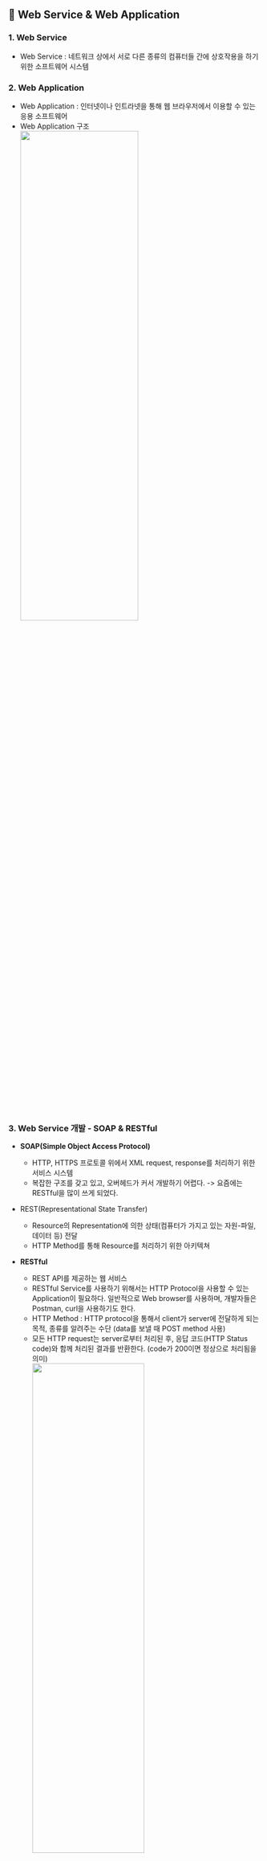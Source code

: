 ## :cherry_blossom: Web Service & Web Application

### 1. Web Service
* Web Service : 네트워크 상에서 서로 다른 종류의 컴퓨터들 간에 상호작용을 하기 위한 소프트웨어 시스템

### 2. Web Application
* Web Application : 인터넷이나 인트라넷을 통해 웹 브라우저에서 이용할 수 있는 응용 소프트웨어
* Web Application 구조   
<img src="https://user-images.githubusercontent.com/61045469/104447786-9b822e00-55df-11eb-89c0-ce5f89e7c006.PNG" width="70%" height="50%"></img><br/>

### 3. Web Service 개발 - SOAP & RESTful
* **SOAP(Simple Object Access Protocol)**
  * HTTP, HTTPS 프로토콜 위에서 XML request, response를 처리하기 위한 서비스 시스템
  * 복잡한 구조를 갖고 있고, 오버헤드가 커서 개발하기 어렵다. -> 요즘에는 RESTful을 많이 쓰게 되었다.

* REST(Representational State Transfer)
  * Resource의 Representation에 의한 상태(컴퓨터가 가지고 있는 자원-파일, 데이터 등) 전달
  * HTTP Method를 통해 Resource를 처리하기 위한 아키텍쳐
  
* **RESTful**
  * REST API를 제공하는 웹 서비스
  * RESTful Service를 사용하기 위해서는 HTTP Protocol을 사용할 수 있는 Application이 필요하다. 일반적으로 Web browser를 사용하며, 개발자들은 Postman, curl을 사용하기도 한다.
  * HTTP Method : HTTP protocol을 통해서 client가 server에 전달하게 되는 목적, 종류를 알려주는 수단 (data를 보낼 때 POST method 사용)
  * 모든 HTTP request는 server로부터 처리된 후, 응답 코드(HTTP Status code)와 함께 처리된 결과를 반환한다. (code가 200이면 정상으로 처리됨을 의미)   
<img src="https://user-images.githubusercontent.com/61045469/104449031-53640b00-55e1-11eb-9fcb-27f4668d4104.png" width="70%" height="50%"></img><br/>

* Resource
  * URI(Uniform Resource Identifier), 인터넷 자원을 나타내는 고유한(유일한) 주소
  * Resource 요청, 응답할 때 XML, HTML, JSON과 같은 문서 포맷을 사용한다.
  
### 4. SOAP vs RESTful
<img src="https://user-images.githubusercontent.com/61045469/104450801-003f8780-55e4-11eb-9f82-7c610de59eb4.png" width="60%" height="40%"></img><br/>

<br>

## :cherry_blossom: Spring Boot로 개발하는 RESTful Service

### 1. Spring Boot 개요
* Spring Boot
  * 단독으로 실행이 가능한 스프링 애플리케이션을 생성한다. 
  * Tomcat, Jetty, Undertow 등을 내장하고 있다.
  * Spring Framework에 필요한 다양한 설정(IoC, AOP 등) 작업이 많이 생략되었다. -> 개발자는 비즈니스 로직에 더 집중할 수 있다.
  * @SpringBootApplication가 붙여진 main 클래스를 실행시키면 Application이 실행된다.
  
### 2. REST API 설계
* REST API가 지원하는 method : GET, POST, PUT(등록된 data를 변경할 경우에 사용), DELETE
* Social Media Application
  * User -> Posts   
  <img src="https://user-images.githubusercontent.com/61045469/104457293-31708580-55ed-11eb-80c1-325db2fbff49.png" width="60%" height="40%"></img><br/>

### 3. Spring Boot Project 생성
* [https://start.spring.io](https://start.spring.io/) 사이트 접속하여 프로젝트 생성
  * Project : Maven Project
  * Language : Java (jdk 13.0.2)
  * Spring Boot : 2.4.1
  * Project Metadata
    * Group : com.example
    * Artifact : restful-web-service
    * Packaging : Jar
    * Java : 8
  * Dependencies : Spring Boot DevTools, Lombok, Spring Web, Spring Data JPA, H2 Database 추가
  
### 4. Spring Boot Project 구조 확인과 실행 방법
* application.properties 파일명을 application.yml로 수정 -> Spring 설정 파일(yml이 더 많이 사용되는 추세이다.)
* application.yml 파일에 추가(톰캣 서버 포트 설정)
```java
server:
  port: 8088
```
* application.yml vs application.properties
  * application.properties 형식 -> 설정이름=값
  * application.yml 형식 -> 설정이름:값

### 5. HelloWorld Controller 추가
* 일반 controller class와 REST controller class는 다르다. -> @RestControlller 사용
```java
@RestController
public class HelloWorldController {
    // GET
    // /hello-world (endpoint)
    // 예전 방식 : @RequestMapping(method=RequestMethod.GET, path="/hello-world")
    @GetMapping("/hello-world")
    public String helloWorld() {
        return "Hello World";
    }
}
```
* Postman으로도 확인 가능  
<img src="https://user-images.githubusercontent.com/61045469/104487101-0186a980-5610-11eb-8b03-8313e68529ed.png" width="70%" height="50%"></img><br/>

### 6. HelloWorld Bean 추가
* HelloWorldController에 추가
  * String형식이 아닌 Bean객체 형식으로 return하기 때문에 Spring Framework에서는 **json형태**({"message":"Hello World"})로 변환하여 반환해준다.
  * 여기서 생긴 의문! @ResponseBody이 없는데 왜 ViewResolver가 동작하지 않고 HttpMessageConverter가 동작할까?
    * HelloWorldController에 있는 @RestController에 @ResponseBody가 포함되어 있었다~
```java
    // class 생성 : alt + enter
    @GetMapping("/hello-world-bean")
    public HelloWorldBean helloWorldBean() {
        return new HelloWorldBean("Hello World");
    }
```
* Lombok 실행하기 위한 옵션 설정
  * IntelliJ - File - Settings - annotation 검색(Annotation Processors) - Enable annotation processing 체크 후 Apply
* Lombok Plugin 추가
  * IntelliJ - File - Settings - Plugins - lombok 검색 후 Lombok Plugin 설치 - Restart IDE
* **@Data** : Lombok에서는 여러 method들을 자동 생성해주기 때문에 getter, setter를 만들 필요 없다.
* **@AllArgsConstructor**는 생성자를 만들어주는 역할을 하기 때문에 따로 생성자 코드를 추가하면 error가 난다.
* **@NoArgsConstructor**는 매개변수가 없는 생성자를 만들때 사용한다. (Default 생성자)
```java
@Data
@AllArgsConstructor
@NoArgsConstructor
public class HelloWorldBean {
    private String message;

}
```

### 7. DispatcherServlet과 프로젝트 동작의 이해
* DispatcherServlet
  * client 요청을 처리하는 gateway로 볼 수 있다.
  * client 요청을 한곳으로 받아서 처리하고 요청에 맞는 Handler로 요청을 전달한다.
  * Handler 실행 결과를 Http response 형태로 만들어서 반환한다.   
<img src="https://user-images.githubusercontent.com/61045469/104559350-9a0c4080-5687-11eb-8bb2-83e355ff684e.png" width="60%" height="40%"></img><br/>
* RestController
  * Spring 4부터 @RestController 지원
  * @Controller + @RestController 기능 모두 포함
  * View를 갖지 않는 REST Data(JSON, XML)를 반환    
<img src="https://user-images.githubusercontent.com/61045469/104559637-0129f500-5688-11eb-91b7-cafa709f76fd.png" width="70%" height="50%"></img><br/>

### 8. Path Variable 사용
* 가변 data값 : @PathVariable annotation 사용
* HelloWorldController에 추가
```java
    @GetMapping("/hello-world-bean/path-variable/{name}")
    public HelloWorldBean helloWorldBean(@PathVariable String name) {
        return new HelloWorldBean(String.format("Hello World, %s", name));
    }
```
* JSON 플러그인 설치
  * chrome 웹 스토어 - JSON Viewer 설치하기
  
<br>

## :cherry_blossom: User Service API 구현

### 1. User 도메인 클래스 생성
* User Domain 생성
```java
@Data
@AllArgsConstructor
public class User {
    private Integer id;
    private String name;
    private Date joinDate;
}
```
* User Service 생성
```java
// 비즈니스 로직
@Service
public class UserDaoService {
    private static List<User> users = new ArrayList<>();

    private static int usersCount = 3;

    static {
        users.add(new User(1, "Kenneth", new Date()));
        users.add(new User(2, "Alice", new Date()));
        users.add(new User(3, "Elena", new Date()));
    }

    public List<User> findAll() {
        return users;
    }

    public User save(User user) {
        if (user.getId() == null) {
            user.setId(++usersCount);
        }

        users.add(user);
        return user;
    }

    public User findOne(int id) {
        for (User user : users) {
            if (user.getId() == id) return user;
        }
        return null;
    }
    
    // 사용자 삭제
    public User deleteById(int id) {
        Iterator<User> iterator = users.iterator();

        while (iterator.hasNext()) {
            User user = iterator.next();

            if (user.getId() == id) {
                iterator.remove();
                return user;
            }
        }

        return null;
    }
}
```

### 2. User API 구현
* 사용자 목록 조회 -> GET HTTP Method
* 사용자 등록 -> POST HTTP Method
* ctrl + alt + v : 변수 자동 생성 단축키

* UserController 클래스 (HTTP Status Code 제어 )
```java
@RestController
public class UserController {
    private UserDaoService service;

    public UserController(UserDaoService service) {
        this.service = service;
    }

    @GetMapping("/users")
    public List<User> retrieveAllUsers() {
        return service.findAll();
    }

    // GET /users/1 or /users/10 -> String 형으로 서버에 전달됨
    @GetMapping("/users/{id}")
    public User retrieveUser(@PathVariable int id) { // 받을때 int 형으로 받으면 String -> int 자동 형변환됨
        User user = service.findOne(id);

        // HTTP Status Code 제어 -> Exception Handling
        if(user == null) {
            throw new UserNotFoundException(String.format("ID[%s] not found", id));
        }

        return user;
    }

    @PostMapping("/users")
    public ResponseEntity<User> createUser(@RequestBody User user) { // object 형식이기 때문에 @RequestBody 사용
        User savedUser = service.save(user);

        // HTTP Status Code 제어 -> 좋은 API 설계 방법.(네트워크 트래픽 감소, 효율적!) 최종적으로 200 대신 201 created 출력
        URI location = ServletUriComponentsBuilder.fromCurrentRequest() // 현재 요청된 request 값을 사용한다는 것을 의미
                .path("/{id}")
                .buildAndExpand(savedUser.getId())
                .toUri();

        return ResponseEntity.created(location).build();
    }
    
    @DeleteMapping("/users/{id}")
    public void deleteUser(@PathVariable int id) {
        User user = service.deleteById(id);

        if (user == null) { // 삭제하려는 사용자가 존재하지 않을 경우
            throw new UserNotFoundException(String.format("ID[%s] not found", id));
        }
    }
}
```

* Exception 클래스 -> null값을 리턴하지 않고 오류를 발생시키게끔 하였다.

* 또한 500 error code를 리턴할 경우 예외 발생 원인코드가 드러나 보안상의 문제가 있을 수 있으므로, 다른 적절한 상태로 개선해보도록 한다.
```java
// HTTP Status Code
// 2XX -> OK
// 4XX -> Client 문제
// 5XX -> Server 문제
// resource 없을 경우 500 error code 대신 404 not found 를 리턴하도록 하자!
@ResponseStatus(HttpStatus.NOT_FOUND)
public class UserNotFoundException extends RuntimeException {
    public UserNotFoundException(String message) {
        super(message);
    }
}
```

### 3. Spring AOP를 이용한 Exception Handling
* 다른 클래스에도 exception을 적용할 수 있도록 exception폴더 생성
* 일반화된 exception 클래스 생성 -> **AOP**

* ExceptionResponse 클래스
```java
@Data
@AllArgsConstructor
@NoArgsConstructor
public class ExceptionResponse {
    private Date timestamp;
    private String message;
    private String details;
}
```

* CustomizedResponseEntityExceptionHandler 클래스
```java
@RestController
@ControllerAdvice // 모든 컨트롤러가 실행될 때마다 적용 -> 에러 생기면 ExceptionHandler 에 등록된 method 실행됨
public class CustomizedResponseEntityExceptionHandler extends ResponseEntityExceptionHandler {

    @ExceptionHandler(Exception.class)
    public final ResponseEntity<Object> handleAllExceptions(Exception ex, WebRequest request) {
        ExceptionResponse exceptionResponse =
                new ExceptionResponse(new Date(), ex.getMessage(), request.getDescription(false));

        return new ResponseEntity(exceptionResponse, HttpStatus.INTERNAL_SERVER_ERROR);
    }

    // UserNotFoundException 일어날 경우 실행되는 method
    @ExceptionHandler(UserNotFoundException.class)
    public final ResponseEntity<Object> handleUserNotFoundException(Exception ex, WebRequest request) {
        ExceptionResponse exceptionResponse =
                new ExceptionResponse(new Date(), ex.getMessage(), request.getDescription(false));

        return new ResponseEntity(exceptionResponse, HttpStatus.NOT_FOUND);
    }
}
```
<br>

## :cherry_blossom: RESTful Service 기능 확장

### 1. Validation API - 유효성 체크
* User Domain에 유효성 추가 - @Size, @Past
```java
    @Size(min=2) // 2글자 이상이여야 한다.
    private String name;

    @Past // 회원이 가입할때에는 과거 데이터만 쓸수 있도록 제약을 걸어둠
    private Date joinDate;
```

* @Valid : 유효성 검사 어노테이션

* handleMethodArgumentNotValid함수 재정의 - CustomizedResponseEntityExceptionHandler에 추가
```java
    // handleMethodArgumentNotValid 함수 재정의 - 오버라이딩
    @Override
    protected ResponseEntity<Object> handleMethodArgumentNotValid(MethodArgumentNotValidException ex,
                                                                  HttpHeaders headers,
                                                                  HttpStatus status,
                                                                  WebRequest request) {
        ExceptionResponse exceptionResponse = new ExceptionResponse(new Date(), ex.getMessage(),
                ex.getBindingResult().toString());
        return new ResponseEntity(exceptionResponse, HttpStatus.BAD_REQUEST);
    }
```

* 이외에도 id값이 반드시 숫자여야 한다던지, 유효성 검사를 더 추가할 수 있다.


### 2. Internationalization 구현 - 다국어 처리
* main class에 추가 - Spring Boot가 초기화될때 메모리에 올라간다.(Bean으로 등록됨)
```java
	@Bean
	public LocaleResolver localeResolver() {
		SessionLocaleResolver localeResolver = new SessionLocaleResolver();
		localeResolver.setDefaultLocale(Locale.KOREA);
		return localeResolver;
	}
```

* 다국어 파일 저장 - application.yml 파일에 추가
```java
spring:
  messages:
    basename: messages
```

* 다국어 파일
  * messages.properties - 한국어 저장
  * messages_fr.properties - 프랑스어 저장
  * messages_en.properties - 영어 저장
